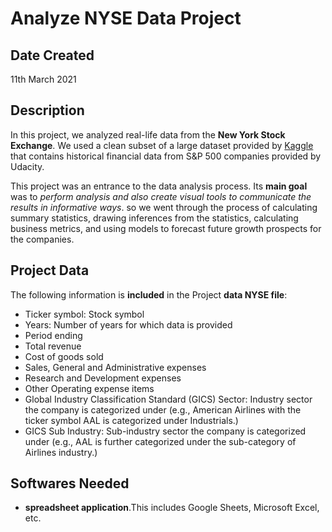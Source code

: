 # Analyze NYSE Data Project


## Date Created
11th March 2021

## Description

In this project, we analyzed real-life data from the **New York Stock Exchange**. We used a clean subset of a large dataset provided by [Kaggle](https://www.kaggle.com/dgawlik/nyse) that contains historical financial data from S&P 500 companies provided by Udacity.

This project was an entrance to the data analysis process. Its **main goal** was to _perform analysis and also create visual tools to communicate the results in informative ways_. so we went through the process of calculating summary statistics, drawing inferences from the statistics, calculating business metrics, and using models to forecast future growth prospects for the companies. 

## Project Data
 The following information is **included** in the Project **data NYSE file**:
- Ticker symbol: Stock symbol
- Years: Number of years for which data is provided
- Period ending
- Total revenue
- Cost of goods sold
- Sales, General and Administrative expenses
- Research and Development expenses
- Other Operating expense items
- Global Industry Classification Standard (GICS) Sector: Industry sector the company is categorized under (e.g., American Airlines with the ticker symbol AAL is categorized under Industrials.)
- GICS Sub Industry: Sub-industry sector the company is categorized under (e.g., AAL is further categorized under the sub-category of Airlines industry.)

## Softwares Needed
- **spreadsheet application**.This includes Google Sheets, Microsoft Excel, etc.

